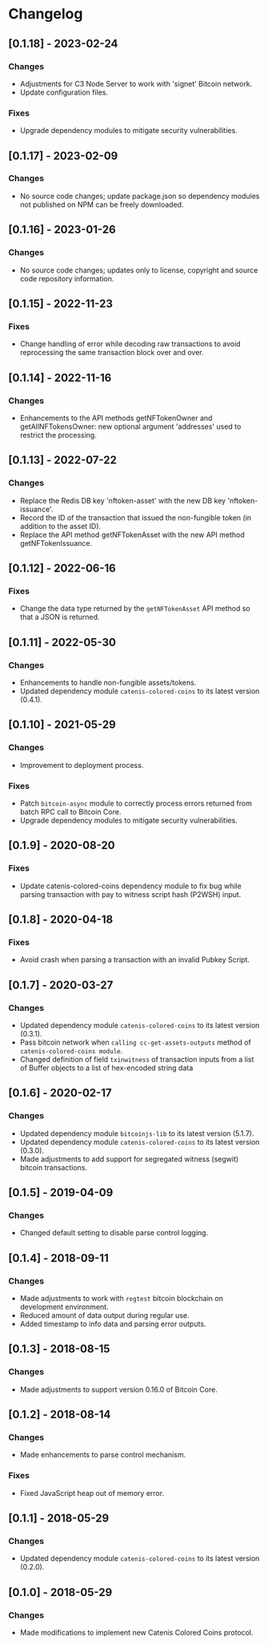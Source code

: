 # Changelog

## [0.1.18] - 2023-02-24

### Changes
- Adjustments for C3 Node Server to work with 'signet' Bitcoin network.
- Update configuration files.

### Fixes
- Upgrade dependency modules to mitigate security vulnerabilities.

## [0.1.17] - 2023-02-09

### Changes
- No source code changes; update package.json so dependency modules not published on NPM can be freely downloaded.

## [0.1.16] - 2023-01-26

### Changes
- No source code changes; updates only to license, copyright and source code repository information.

## [0.1.15] - 2022-11-23

### Fixes
- Change handling of error while decoding raw transactions to avoid reprocessing the same transaction block over and
 over.

## [0.1.14] - 2022-11-16

### Changes
- Enhancements to the API methods getNFTokenOwner and getAllNFTokensOwner: new optional argument 'addresses' used to
 restrict the processing.

## [0.1.13] - 2022-07-22

### Changes
- Replace the Redis DB key 'nftoken-asset' with the new DB key 'nftoken-issuance'.
- Record the ID of the transaction that issued the non-fungible token (in addition to the asset ID).
- Replace the API method getNFTokenAsset with the new API method getNFTokenIssuance.

## [0.1.12] - 2022-06-16

### Fixes
- Change the data type returned by the `getNFTokenAsset` API method so that a JSON is returned.

## [0.1.11] - 2022-05-30

### Changes
- Enhancements to handle non-fungible assets/tokens.
- Updated dependency module `catenis-colored-coins` to its latest version (0.4.1).

## [0.1.10] - 2021-05-29

### Changes
- Improvement to deployment process.

### Fixes
- Patch `bitcoin-async` module to correctly process errors returned from batch RPC call to Bitcoin Core.
- Upgrade dependency modules to mitigate security vulnerabilities.

## [0.1.9] - 2020-08-20

### Fixes
- Update catenis-colored-coins dependency module to fix bug while parsing transaction with pay to witness script hash
 (P2WSH) input.

## [0.1.8] - 2020-04-18

### Fixes
- Avoid crash when parsing a transaction with an invalid Pubkey Script.

## [0.1.7] - 2020-03-27

### Changes
- Updated dependency module `catenis-colored-coins` to its latest version (0.3.1).
- Pass bitcoin network when `calling cc-get-assets-outputs` method of `catenis-colored-coins module`.
- Changed definition of field `txinwitness` of transaction inputs from a list of Buffer objects to a list of hex-encoded
 string data

## [0.1.6] - 2020-02-17

### Changes
- Updated dependency module `bitcoinjs-lib` to its latest version (5.1.7).
- Updated dependency module `catenis-colored-coins` to its latest version (0.3.0).
- Made adjustments to add support for segregated witness (segwit) bitcoin transactions.

## [0.1.5] - 2019-04-09

### Changes
- Changed default setting to disable parse control logging.

## [0.1.4] - 2018-09-11

### Changes
- Made adjustments to work with `regtest` bitcoin blockchain on development environment.
- Reduced amount of data output during regular use.
- Added timestamp to info data and parsing error outputs.

## [0.1.3] - 2018-08-15

### Changes
- Made adjustments to support version 0.16.0 of Bitcoin Core.

## [0.1.2] - 2018-08-14

### Changes
- Made enhancements to parse control mechanism.

### Fixes
- Fixed JavaScript heap out of memory error.

## [0.1.1] - 2018-05-29

### Changes
- Updated dependency module `catenis-colored-coins` to its latest version (0.2.0).

## [0.1.0] - 2018-05-29

### Changes
- Made modifications to implement new Catenis Colored Coins protocol.